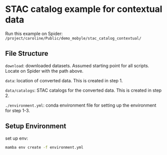 # STAC catalog example for contextual data

Run this example on Spider: `/project/caroline/Public/demo_mobyle/stac_catalog_contextual/`

## File Structure

`download`: downloaded datasets. Assumed starting point for all scripts. Locate on Spider with the path above.

`data`: location of converted data. This is created in step 1.

`data/catalogs`: STAC catalogs for the converted data. This is created in step 2.

`./environment.yml`: conda environment file for setting up the environment for step 1-3.


## Setup Environment

set up env:

```bash
mamba env create -f environment.yml
```